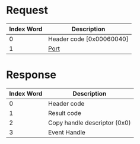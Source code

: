 # Request

| Index Word | Description                             |
|------------|-----------------------------------------|
| 0          | Header code \[0x00060040\]              |
| 1          | [Port](Camera_Services#Port "wikilink") |

# Response

| Index Word | Description                  |
|------------|------------------------------|
| 0          | Header code                  |
| 1          | Result code                  |
| 2          | Copy handle descriptor (0x0) |
| 3          | Event Handle                 |